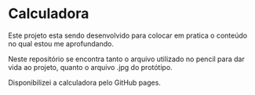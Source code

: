 # Calculadora

Este projeto esta sendo desenvolvido para colocar em pratica o conteúdo no qual estou me aprofundando.

Neste repositório se encontra tanto o arquivo utilizado no pencil para dar vida ao projeto, quanto o arquivo .jpg do protótipo.

Disponibilizei a calculadora pelo GitHub pages.